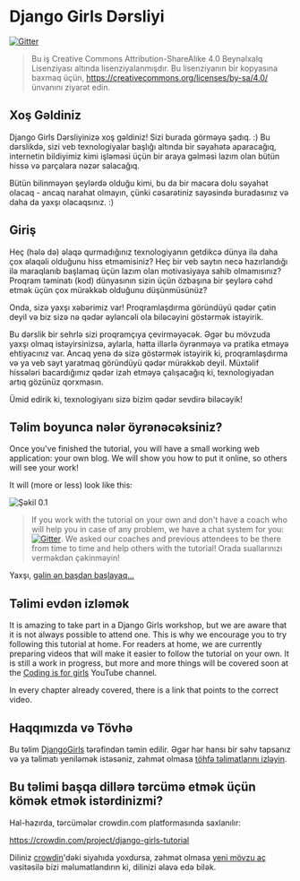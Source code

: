 # Django Girls Dərsliyi

[![Gitter](https://badges.gitter.im/DjangoGirls/tutorial.svg)](https://gitter.im/DjangoGirls/tutorial)

> Bu iş Creative Commons Attribution-ShareAlike 4.0 Beynəlxalq Lisenziyası altında lisenziyalanmışdır. Bu lisenziyanın bir kopyasına baxmaq üçün, https://creativecommons.org/licenses/by-sa/4.0/ ünvanını ziyarət edin.

## Xoş Gəldiniz

Django Girls Dərsliyinizə xoş gəldiniz! Sizi burada görməyə şadıq. :) Bu dərslikdə, sizi veb texnologiyalar başlığı altında bir səyahətə aparacağıq, internetin bildiyimiz kimi işləməsi üçün bir araya gəlməsi lazım olan bütün hissə və parçalara nəzər salacağıq.

Bütün bilinməyən şeylərdə olduğu kimi, bu da bir macəra dolu səyahət olacaq - ancaq narahat olmayın, çünki cəsarətiniz sayəsində buradasınız və daha da yaxşı olacaqsınız. :)

## Giriş

Heç (hələ də) əlaqə qurmadığınız texnologiyanın getdikcə dünya ilə daha çox əlaqəli olduğunu hiss etməmisiniz? Heç bir veb saytın necə hazırlandığı ilə maraqlanıb başlamaq üçün lazım olan motivasiyaya sahib olmamısınız? Proqram təminatı (kod) dünyasının sizin üçün özbaşına bir şeylərə cəhd etmək üçün çox mürəkkəb olduğunu düşünmüsünüz?

Onda, sizə yaxşı xəbərimiz var! Proqramlaşdırma göründüyü qədər çətin deyil və biz sizə nə qədər əyləncəli ola biləcəyini göstərmək istəyirik.

Bu dərslik bir sehrlə sizi proqramçıya çevirməyəcək. Əgər bu mövzuda yaxşı olmaq istəyirsinizsə, aylarla, hətta illərlə öyrənməyə və pratika etməyə ehtiyacınız var. Ancaq yenə də sizə göstərmək istəyirik ki, proqramlaşdırma və ya veb sayt yaratmaq göründüyü qədər mürəkkəb deyil. Müxtəlif hissələri bacardığımız qədər izah etməyə çalışacağıq ki, texnologiyadan artıq gözünüz qorxmasın.

Ümid edirik ki, texnologiyanı sizə bizim qədər sevdirə biləcəyik!

## Təlim boyunca nələr öyrənəcəksiniz?

Once you've finished the tutorial, you will have a small working web application: your own blog. We will show you how to put it online, so others will see your work!

It will (more or less) look like this:

![Şəkil 0.1](images/application.png)

> If you work with the tutorial on your own and don't have a coach who will help you in case of any problem, we have a chat system for you: [![Gitter](https://badges.gitter.im/DjangoGirls/tutorial.svg)](https://gitter.im/DjangoGirls/tutorial). We asked our coaches and previous attendees to be there from time to time and help others with the tutorial! Orada suallarınızı verməkdən çəkinməyin!

Yaxşı, [gəlin ən başdan başlayaq...](./how_the_internet_works/README.md)

## Təlimi evdən izləmək

It is amazing to take part in a Django Girls workshop, but we are aware that it is not always possible to attend one. This is why we encourage you to try following this tutorial at home. For readers at home, we are currently preparing videos that will make it easier to follow the tutorial on your own. It is still a work in progress, but more and more things will be covered soon at the [Coding is for girls](https://www.youtube.com/channel/UC0hNd2uW8jTR5K3KBzRuG2A/feed) YouTube channel.

In every chapter already covered, there is a link that points to the correct video.

## Haqqımızda və Tövhə

Bu təlim [DjangoGirls](https://djangogirls.org/) tərəfindən təmin edilir. Əgər hər hansı bir səhv tapsanız və ya təlimatı yeniləmək istəsəniz, zəhmət olmasa [ töhfə təlimatlarını izləyin](https://github.com/DjangoGirls/tutorial/blob/master/README.md).

## Bu təlimi başqa dillərə tərcümə etmək üçün kömək etmək istərdinizmi?

Hal-hazırda, tərcümələr crowdin.com platformasında saxlanılır:

https://crowdin.com/project/django-girls-tutorial

Diliniz [crowdin](https://crowdin.com/)'dəki siyahıda yoxdursa, zəhmət olmasa [yeni mövzu aç](https://github.com/DjangoGirls/tutorial/issues/new) vasitəsilə bizi məlumatlandırın ki, dilinizi əlavə edə bilək.